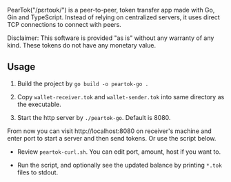 PearTok("/pɛrtoʊk/") is a peer-to-peer, token transfer app made with Go, Gin and TypeScript. Instead of relying on centralized servers, it uses direct TCP connections to connect with peers.


Disclaimer: This software is provided "as is" without any warranty of any kind. These tokens do not have any monetary value.


## Usage


1. Build the project by `go build -o peartok-go .`


2. Copy `wallet-receiver.tok` and `wallet-sender.tok` into same directory as the executable.  

3. Start the http server by `./peartok-go`. Default is 8080.

From now you can visit http://localhost:8080 on receiver's machine and enter port to start a server and then send tokens. Or use the script below.

-  Review `peartok-curl.sh`. You can edit port, amount, host if you want to.

 -  Run the script, and optionally see the updated balance by printing `*.tok` files to stdout.
